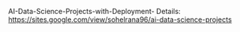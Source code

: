  AI-Data-Science-Projects-with-Deployment-
Details:   https://sites.google.com/view/sohelrana96/ai-data-science-projects
